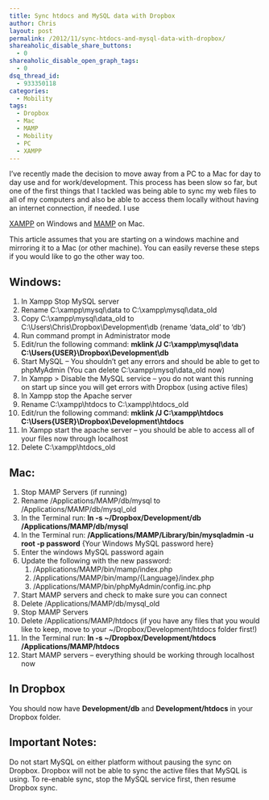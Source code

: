 ```yaml
---
title: Sync htdocs and MySQL data with Dropbox
author: Chris
layout: post
permalink: /2012/11/sync-htdocs-and-mysql-data-with-dropbox/
shareaholic_disable_share_buttons:
  - 0
shareaholic_disable_open_graph_tags:
  - 0
dsq_thread_id:
  - 933350118
categories:
  - Mobility
tags:
  - Dropbox
  - Mac
  - MAMP
  - Mobility
  - PC
  - XAMPP
---
```

I&#8217;ve recently made the decision to move away from a PC to a Mac for day to day use and for work/development. This process has been slow so far, but one of the first things that I tackled was being able to sync my web files to all of my computers and also be able to access them locally without having an internet connection, if needed. <!--more-->I use 

<a href="http://www.apachefriends.org/en/xampp-windows.html" target="_blank">XAMPP</a> on Windows and <a href="http://www.mamp.info/en/index.html" target="_blank">MAMP</a> on Mac.

This article assumes that you are starting on a windows machine and mirroring it to a Mac (or other machine). You can easily reverse these steps if you would like to go the other way too.

## Windows:

  1. In Xampp Stop MySQL server
  2. Rename C:\xampp\mysql\data to C:\xampp\mysql\data_old
  3. Copy C:\xampp\mysql\data\_old to C:\Users\Chris\Dropbox\Development\db (rename &#8216;data\_old&#8217; to &#8216;db&#8217;)
  4. Run command prompt in Administrator mode
  5. Edit/run the following command: **mklink /J C:\xampp\mysql\data C:\Users\{USER}\Dropbox\Development\db**
  6. Start MySQL &#8211; You shouldn&#8217;t get any errors and should be able to get to phpMyAdmin (You can delete C:\xampp\mysql\data_old now)
  7. In Xampp > Disable the MySQL service &#8211; you do not want this running on start up since you will get errors with Dropbox (using active files)
  8. In Xampp stop the Apache server
  9. Rename C:\xampp\htdocs to C:\xampp\htdocs_old
 10. Edit/run the following command: **mklink /J C:\xampp\htdocs C:\Users\{USER}\Dropbox\Development\htdocs**
 11. In Xampp start the apache server &#8211; you should be able to access all of your files now through localhost
 12. Delete C:\xampp\htdocs_old

## Mac:

  1. Stop MAMP Servers (if running)
  2. Rename /Applications/MAMP/db/mysql to /Applications/MAMP/db/mysql_old
  3. In the Terminal run: **ln -s ~/Dropbox/Development/db /Applications/MAMP/db/mysql**
  4. In the Terminal run: **/Applications/MAMP/Library/bin/mysqladmin -u root -p password** {Your Windows MySQL password here}
  5. Enter the windows MySQL password again
  6. Update the following with the new password: 
      1. /Applications/MAMP/bin/mamp/index.php
      2. /Applications/MAMP/bin/mamp/{Language}/index.php
      3. /Applications/MAMP/bin/phpMyAdmin/config.inc.php
  7. Start MAMP servers and check to make sure you can connect
  8. Delete /Applications/MAMP/db/mysql_old
  9. Stop MAMP Servers
 10. Delete /Applications/MAMP/htdocs (if you have any files that you would like to keep, move to your ~/Dropbox/Development/htdocs folder first!)
 11. In the Terminal run: **ln -s ~/Dropbox/Development/htdocs /Applications/MAMP/htdocs**
 12. Start MAMP servers &#8211; everything should be working through localhost now

## In Dropbox

You should now have **Development/db** and **Development/htdocs** in your Dropbox folder.

## Important Notes:

Do not start MySQL on either platform without pausing the sync on Dropbox. Dropbox will not be able to sync the active files that MySQL is using. To re-enable sync, stop the MySQL service first, then resume Dropbox sync.
